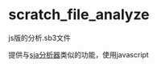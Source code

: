 # scratch_file_analyze

js版的分析.sb3文件

提供与[sja分析器](https://aerfaying.com/Projects/512945)类似的功能，使用javascript
